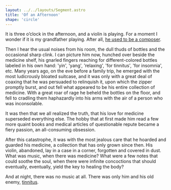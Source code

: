 ```yaml
---
layout: ../../layouts/Segment.astro
title: 'Of an Afternoon'
shape: 'circle'
---
```


It is three o’clock in the afternoon, and a violin is playing. For a moment I wonder if it is my grandfather playing. After all, [he used to be a composer](/a_symphony_from_dust/pathways/grandfather_thirties).

Then I hear the usual noises from his room, the dull thuds of bottles and the occasional sharp clink. I can picture him now, hunched over beside the medicine shelf, his gnarled fingers reaching for different-colored bottles labeled in his own hand: 'yin', 'yang', 'relaxing', 'for tinnitus', 'for insomnia', etc. Many years ago, on the eve before a family trip, he emerged with the most ludicrously bloated suitcase, and it was only with a great deal of coaxing that he was persuaded to relinquish it, upon which the zipper promptly burst, and out fell what appeared to be his entire collection of medicine. With a great roar of rage he beheld the bottles on the floor, and fell to cradling them haphazardly into his arms with the air of a person who was inconsolable.

It was then that we all realized the truth, that his love for medicine superseded everything else. The hobby that at first made him read a few more quaint books and medical articles of questionable repute became a fiery passion, an all-consuming obsession.

After this catastrophe, it was with the most jealous care that he hoarded and guarded his medicine, a collection that has only grown since then. His violin, abandoned, lay in a case in a corner, forgotten and covered in dust.  What was music, when there was medicine?  What were a few notes that could soothe the soul, when there were infinite concoctions that should eventually, eventually, yield the key to healing the body?

And at night, there was no music at all.  There was only him and his old enemy, [tinnitus](/a_symphony_from_dust/pathways/tinnitus).

<style>
    body {
        background-color: var(--primary-yellow);
        --hover-color: var(--primary-red);
    }

    .main {
        position: relative;
        max-width: 40rem;
        border-radius: 50%;
        aspect-ratio: 1;
    }
</style>